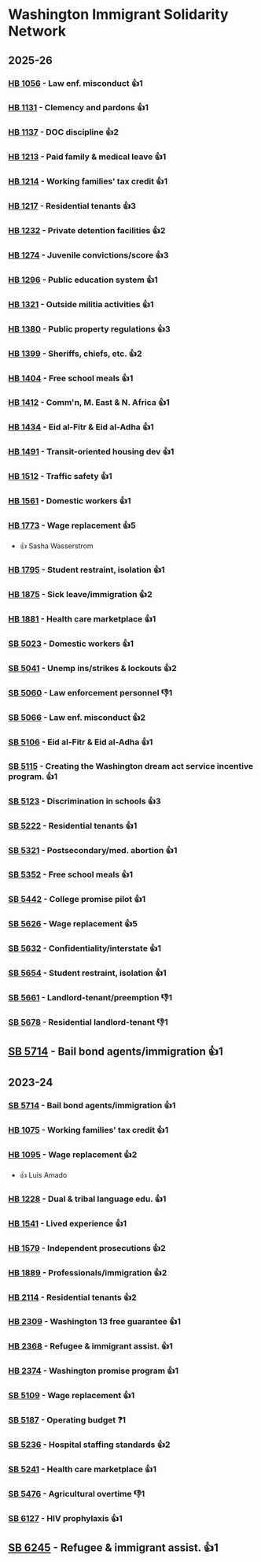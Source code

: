 # Washington Immigrant Solidarity Network
## 2025-26

### [HB 1056](/bill/2025-26/hb/1056/) - Law enf. misconduct 👍1  

### [HB 1131](/bill/2025-26/hb/1131/) - Clemency and pardons 👍1  

### [HB 1137](/bill/2025-26/hb/1137/) - DOC discipline 👍2  

### [HB 1213](/bill/2025-26/hb/1213/) - Paid family & medical leave 👍1  

### [HB 1214](/bill/2025-26/hb/1214/) - Working families' tax credit 👍1  

### [HB 1217](/bill/2025-26/hb/1217/) - Residential tenants 👍3  

### [HB 1232](/bill/2025-26/hb/1232/) - Private detention facilities 👍2  

### [HB 1274](/bill/2025-26/hb/1274/) - Juvenile convictions/score 👍3  

### [HB 1296](/bill/2025-26/hb/1296/) - Public education system 👍1  

### [HB 1321](/bill/2025-26/hb/1321/) - Outside militia activities 👍1  

### [HB 1380](/bill/2025-26/hb/1380/) - Public property regulations 👍3  

### [HB 1399](/bill/2025-26/hb/1399/) - Sheriffs, chiefs, etc. 👍2  

### [HB 1404](/bill/2025-26/hb/1404/) - Free school meals 👍1  

### [HB 1412](/bill/2025-26/hb/1412/) - Comm'n, M. East & N. Africa 👍1  

### [HB 1434](/bill/2025-26/hb/1434/) - Eid al-Fitr & Eid al-Adha 👍1  

### [HB 1491](/bill/2025-26/hb/1491/) - Transit-oriented housing dev 👍1  

### [HB 1512](/bill/2025-26/hb/1512/) - Traffic safety 👍1  

### [HB 1561](/bill/2025-26/hb/1561/) - Domestic workers 👍1  

### [HB 1773](/bill/2025-26/hb/1773/) - Wage replacement 👍5  
* 👍 Sasha Wasserstrom

### [HB 1795](/bill/2025-26/hb/1795/) - Student restraint, isolation 👍1  

### [HB 1875](/bill/2025-26/hb/1875/) - Sick leave/immigration 👍2  

### [HB 1881](/bill/2025-26/hb/1881/) - Health care marketplace 👍1  

### [SB 5023](/bill/2025-26/sb/5023/) - Domestic workers 👍1  

### [SB 5041](/bill/2025-26/sb/5041/) - Unemp ins/strikes & lockouts 👍2  

### [SB 5060](/bill/2025-26/sb/5060/) - Law enforcement personnel  👎1 

### [SB 5066](/bill/2025-26/sb/5066/) - Law enf. misconduct 👍2  

### [SB 5106](/bill/2025-26/sb/5106/) - Eid al-Fitr & Eid al-Adha 👍1  

### [SB 5115](/bill/2025-26/sb/5115/) - Creating the Washington dream act service incentive program. 👍1  

### [SB 5123](/bill/2025-26/sb/5123/) - Discrimination in schools 👍3  

### [SB 5222](/bill/2025-26/sb/5222/) - Residential tenants 👍1  

### [SB 5321](/bill/2025-26/sb/5321/) - Postsecondary/med. abortion 👍1  

### [SB 5352](/bill/2025-26/sb/5352/) - Free school meals 👍1  

### [SB 5442](/bill/2025-26/sb/5442/) - College promise pilot 👍1  

### [SB 5626](/bill/2025-26/sb/5626/) - Wage replacement 👍5  

### [SB 5632](/bill/2025-26/sb/5632/) - Confidentiality/interstate 👍1  

### [SB 5654](/bill/2025-26/sb/5654/) - Student restraint, isolation 👍1  

### [SB 5661](/bill/2025-26/sb/5661/) - Landlord-tenant/preemption  👎1 

### [SB 5678](/bill/2025-26/sb/5678/) - Residential landlord-tenant  👎1 

## [SB 5714](/bill/2025-26/sb/5714/) - Bail bond agents/immigration 👍1  

## 2023-24

### [SB 5714](/bill/2023-24/sb/5714/) - Bail bond agents/immigration 👍1  

### [HB 1075](/bill/2023-24/hb/1075/) - Working families' tax credit 👍1  

### [HB 1095](/bill/2023-24/hb/1095/) - Wage replacement 👍2  
* 👍 Luis Amado

### [HB 1228](/bill/2023-24/hb/1228/) - Dual & tribal language edu. 👍1  

### [HB 1541](/bill/2023-24/hb/1541/) - Lived experience 👍1  

### [HB 1579](/bill/2023-24/hb/1579/) - Independent prosecutions 👍2  

### [HB 1889](/bill/2023-24/hb/1889/) - Professionals/immigration 👍2  

### [HB 2114](/bill/2023-24/hb/2114/) - Residential tenants 👍2  

### [HB 2309](/bill/2023-24/hb/2309/) - Washington 13 free guarantee 👍1  

### [HB 2368](/bill/2023-24/hb/2368/) - Refugee & immigrant assist. 👍1  

### [HB 2374](/bill/2023-24/hb/2374/) - Washington promise program 👍1  

### [SB 5109](/bill/2023-24/sb/5109/) - Wage replacement 👍1  

### [SB 5187](/bill/2023-24/sb/5187/) - Operating budget   ❓1

### [SB 5236](/bill/2023-24/sb/5236/) - Hospital staffing standards 👍2  

### [SB 5241](/bill/2023-24/sb/5241/) - Health care marketplace 👍1  

### [SB 5476](/bill/2023-24/sb/5476/) - Agricultural overtime  👎1 

### [SB 6127](/bill/2023-24/sb/6127/) - HIV prophylaxis 👍1  

## [SB 6245](/bill/2023-24/sb/6245/) - Refugee & immigrant assist. 👍1  
